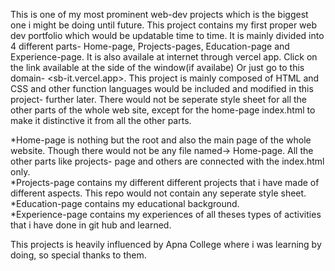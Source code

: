 This is one of my most prominent web-dev projects which is the biggest one i might be doing until future.
This project contains my first proper web dev portfolio which would be updatable time to time.
It is mainly divided into 4 different parts- Home-page, Projects-pages, Education-page and Experience-page. It is also availale at internet through vercel app.
Click on the link available at the side of the window(if availabe) Or just go to this domain- <sb-it.vercel.app>.
This project is mainly composed of HTML and CSS and other function languages would be included and modified in this project- further later.
There would not be seperate style sheet for all the other parts of the whole web site, except for the home-page index.html to make it distinctive it from all the other parts.

*Home-page is nothing but the root and also the main page of the whole website. Though there would not be any file named-> Home-page. All the other parts like projects-
page and others are connected with the index.html only. <br>
*Projects-page contains my different different projects that i have made of different aspects. This repo would not contain any seperate style sheet. <br>
*Education-page contains my educational background. <br>
*Experience-page contains my experiences of all theses types of activities that i have done in git hub and learned.

This projects is heavily influenced by Apna College where i was learning by doing, so special thanks to them.
